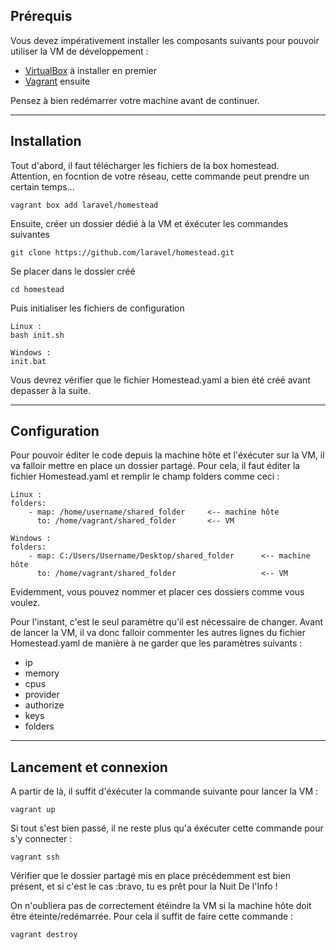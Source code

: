 ## Prérequis

Vous devez impérativement installer les composants suivants pour pouvoir utiliser la VM de développement :

* [VirtualBox](https://www.virtualbox.org/wiki/Downloads) à installer en premier
* [Vagrant](https://www.vagrantup.com/downloads.html) ensuite

Pensez à bien redémarrer votre machine avant de continuer.

---
## Installation

Tout d'abord, il faut télécharger les fichiers de la box homestead.  
Attention, en focntion de votre réseau, cette commande peut prendre un certain temps...

```
vagrant box add laravel/homestead
```

Ensuite, créer un dossier dédié à la VM et éxécuter les commandes suivantes
```
git clone https://github.com/laravel/homestead.git
```
Se placer dans le dossier créé
```
cd homestead
```
Puis initialiser les fichiers de configuration
```
Linux :
bash init.sh

Windows :
init.bat
```
Vous devrez vérifier que le fichier Homestead.yaml a bien été créé avant depasser à la suite.

---
## Configuration

Pour pouvoir éditer le code depuis la machine hôte et l'éxécuter sur la VM, il va falloir mettre en place un dossier partagé. Pour cela, il faut éditer la fichier Homestead.yaml et remplir le champ folders comme ceci :
```
Linux :
folders:
    - map: /home/username/shared_folder     <-- machine hôte
      to: /home/vagrant/shared_folder       <-- VM

Windows :
folders:
    - map: C:/Users/Username/Desktop/shared_folder      <-- machine hôte
      to: /home/vagrant/shared_folder                   <-- VM
```
Evidemment, vous pouvez nommer et placer ces dossiers comme vous voulez.

Pour l'instant, c'est le seul paramètre qu'il est nécessaire de changer. Avant de lancer la VM, il va donc falloir commenter les autres lignes du fichier Homestead.yaml de manière à ne garder que les paramètres suivants :
* ip
* memory
* cpus
* provider
* authorize
* keys
* folders

---
## Lancement et connexion

A partir de là, il suffit d'éxécuter la commande suivante pour lancer la VM :
```
vagrant up
```
Si tout s'est bien passé, il ne reste plus qu'a éxécuter cette commande pour s'y connecter :
```
vagrant ssh
```
Vérifier que le dossier partagé mis en place précédemment est bien présent, et si c'est le cas :bravo, tu es prêt pour la Nuit De l'Info !

On n'oubliera pas de correctement étéindre la VM si la machine hôte doit être éteinte/redémarrée. Pour cela il suffit de faire cette commande :
```
vagrant destroy
```
